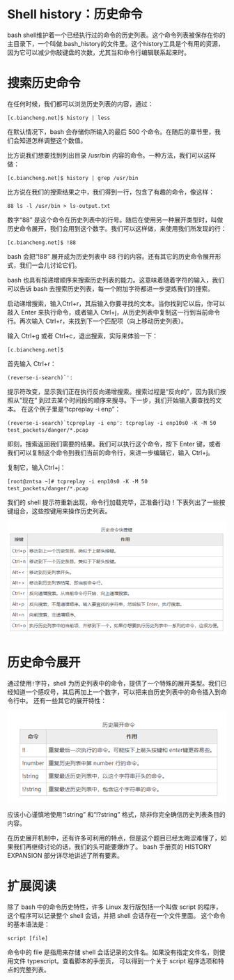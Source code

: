 # Shell history：历史命令

bash shell维护着一个已经执行过的命令的历史列表。这个命令列表被保存在你的主目录下，一个叫做.bash_history的文件里。这个history工具是个有用的资源，
因为它可以减少你敲键盘的次数，尤其当和命令行编辑联系起来时。

# 搜索历史命令
在任何时候，我们都可以浏览历史列表的内容，通过：
```shell
[c.biancheng.net]$ history | less
```
在默认情况下，bash 会存储你所输入的最后 500 个命令。在随后的章节里，我们会知道怎样调整这个数值。

比方说我们想要找到列出目录 /usr/bin 内容的命令。一种方法，我们可以这样做：
```shell
[c.biancheng.net]$ history | grep /usr/bin
```
比方说在我们的搜索结果之中，我们得到一行，包含了有趣的命令，像这样：
```shell
88 ls -l /usr/bin > ls-output.txt
```
数字“88” 是这个命令在历史列表中的行号。随后在使用另一种展开类型时，叫做历史命令展开，我们会用到这个数字。我们可以这样做，来使用我们所发现的行：
```shell
[c.biancheng.net]$ !88
```
bash 会把“!88” 展开成为历史列表中 88 行的内容。还有其它的历史命令展开形式，我们一会儿讨论它们。

bash 也具有按递增顺序来搜索历史列表的能力。这意味着随着字符的输入，我们可以告诉 bash 去搜索历史列表，每一个附加字符都进一步提炼我们的搜索。

启动递增搜索，输入Ctrl+r，其后输入你要寻找的文本。当你找到它以后，你可以敲入 Enter 来执行命令，或者输入 Ctrl+j，从历史列表中复制这一行到当前命令行。再次输入 Ctrl+r，来找到下一个匹配项（向上移动历史列表）。

输入 Ctrl+g 或者 Ctrl+c，退出搜索，实际来体验一下：
```shell
[c.biancheng.net]$
```
首先输入 Ctrl+r：
```shell
(reverse-i-search)`':
```
提示符改变，显示我们正在执行反向递增搜索。搜索过程是“反向的”，因为我们按照从”现在” 到过去某个时间段的顺序来搜寻。下一步，我们开始输入要查找的文本。
在这个例子里是“tcpreplay -i enp”：
```shell
(reverse-i-search)`tcpreplay -i enp': tcpreplay -i enp10s0 -K -M 50 test_packets/danger/*.pcap
```
即刻，搜索返回我们需要的结果。我们可以执行这个命令，按下 Enter 键，或者我们可以复制这个命令到我们当前的命令行，来进一步编辑它，输入 Ctrl+j。

复制它，输入Ctrl+j：
```shell
[root@zntsa ~]# tcpreplay -i enp10s0 -K -M 50 test_packets/danger/*.pcap
```
我们的 shell 提示符重新出现，命令行加载完毕，正准备行动！下表列出了一些按键组合，这些按键用来操作历史列表。

![img.png](img.png)

# 历史命令展开
通过使用`!`字符，shell 为历史列表中的命令，提供了一个特殊的展开类型。我们已经知道一个感叹号，其后再加上一个数字，可以把来自历史列表中的命令插入到命令行中。
还有一些其它的展开特性：

![img_1.png](img_1.png)

应该小心谨慎地使用“!string” 和“!?string” 格式，除非你完全确信历史列表条目的内容。

在历史展开机制中，还有许多可利用的特点，但是这个题目已经太晦涩难懂了，如果我们再继续讨论的话，我们的头可能要爆炸了。
bash 手册页的 HISTORY EXPANSION 部分详尽地讲述了所有要素。

# 扩展阅读
除了 bash 中的命令历史特性，许多 Linux 发行版包括一个叫做 script 的程序，这个程序可以记录整个 shell 会话，并把 shell 会话存在一个文件里面。
这个命令的基本语法是：
```shell
script [file]
```
命令中的 file 是指用来存储 shell 会话记录的文件名。如果没有指定文件名，则使用文件 typescript。查看脚本的手册页，
可以得到一个关于 script 程序选项和特点的完整列表。

